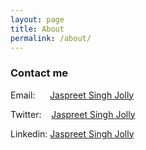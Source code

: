 ```yaml
---
layout: page
title: About
permalink: /about/
---
```

### Contact me
Email:&nbsp;&nbsp;&nbsp;&nbsp;&nbsp;&nbsp;[Jaspreet Singh Jolly](mailto:jaspreet.jolly@microsoft.com)

Twitter:&nbsp;&nbsp;&nbsp;&nbsp;[Jaspreet Singh Jolly](https://twitter.com/JaspreetJolly1)

Linkedin: [Jaspreet Singh Jolly](https://www.linkedin.com/in/jaspreetjolly/)
